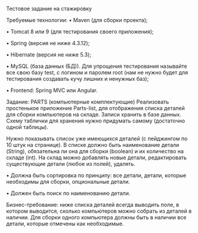 Тестовое задание на стажировку

Требуемые технологии:
• Maven (для сборки проекта);

• Tomcat 8 или 9 (для тестирования своего приложения);

• Spring (версия не ниже 4.3.12);

• Hibernate (версия не ниже 5.3);

• MySQL (база данных (БД)). Для упрощения тестирования называйте все свою базу test, с логином и паролем root (нам не нужно будет для тестирования создавать кучу лишних и ненужных баз);

• Frontend: Spring MVC или Angular.

Задание: PARTS (компьютерные комплектующие)
Реализовать простенькое приложение Parts-list, для отображения списка деталей для сборки компьютеров на складе. Записи хранить в базе данных. Схему таблички для хранения нужно придумать самому (достаточно одной таблицы).

Нужно показывать список уже имеющихся деталей (с пейджингом по 10 штук на странице). В списке должно быть наименование детали (String), обязательна ли она для сборки (boolean) и их количество на складе (int). На склад можно добавлять новые детали, редактировать существующие детали (любое из полей), удалять.

• Должна быть сортировка по принципу:
все детали, детали, которые необходимы для сборки, опциональные детали.

• Должен быть поиск по наименованию детали.

Бизнес-требование: ниже списка деталей всегда выводить поле, в котором выводится, сколько компьютеров можно собрать из деталей в наличии. Для сборки одного компьютера должны быть в наличии все детали, которые отмечены как необходимые.
